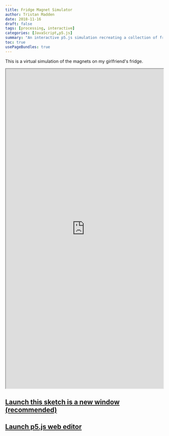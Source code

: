 ```yaml
---
title: Fridge Magnet Simulator
author: Tristan Madden
date: 2018-11-16
draft: false
tags: [processing, interactive]
categories: [JavaScript,p5.js]
summary: "An interactive p5.js simulation recreating a collection of fridge magnets with realistic physics, allowing users to drag and arrange virtual magnets on a digital refrigerator."
toc: true
usePageBundles: true
---
```


This is a virtual simulation of the magnets on my girlfriend's fridge.

<iframe width=100% height=1024px src="https://editor.p5js.org/Berkanan/full/pSyWHc2uj"></iframe>

<h2><a href="https://editor.p5js.org/Berkanan/full/pSyWHc2uj" target="_blank">Launch this sketch is a new window (recommended)</a></h2>

<h2><a href="https://editor.p5js.org/Berkanan/sketches/pSyWHc2uj">Launch p5.js web editor</a></h2>